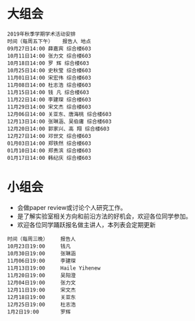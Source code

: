 # 大组会
```
2019年秋季学期学术活动安排
时间（每周五下午）	报告人	地点
09月27日14:00	薛嘉宾	综合楼603
10月11日14:00	张力文	综合楼603
10月18日14:00	罗 辉	综合楼603
10月25日14:00	史秋莹	综合楼603
11月01日14:00	宋宏伟	综合楼603
11月08日14:00	杜志浩	综合楼603
11月15日14:00	钱 凡	综合楼603
11月22日14:00	李建琛	综合楼603
11月29日14:00	宋文杰	综合楼603
12月06日14:00	关亚东、唐海桃	综合楼603
12月13日14:00	张琳涵、吴伯庸	综合楼603
12月20日14:00	郭家兴、高 翔	综合楼603
12月27日14:00	邓世文	综合楼603
01月03日14:00	郑铁然	综合楼603
01月10日14:00	郑贵滨	综合楼603
01月17日14:00	韩纪庆	综合楼603
```

# 小组会
* 会做paper review或讨论个人研究工作。
* 是了解实验室相关方向和前沿方法的好机会，欢迎各位同学参加。
* 欢迎各位同学踊跃报名做主讲人，本列表会定期更新
```
时间（每周三晚）	报告人
10月23日19:00     钱凡
10月30日19:00     张琳涵
11月06日19:00     李建琛
11月13日19:00     Haile Yihenew
11月20日19:00     吴阳澄
12月04日19:00     张力文
12月11日19:00     宋文杰
12月18日19:00     关亚东
12月25日19:00     杜志浩
1月2日19:00       罗辉
```
